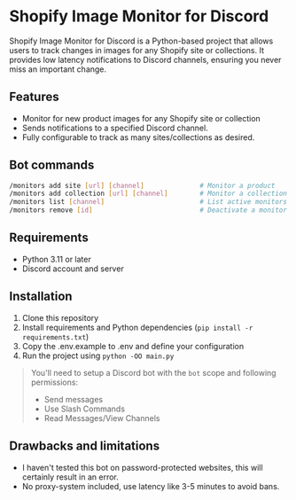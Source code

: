 # Shopify Image Monitor for Discord

Shopify Image Monitor for Discord is a Python-based project that allows users to track changes in images for any Shopify site or collections. It provides low latency notifications to Discord channels, ensuring you never miss an important change.

## Features

- Monitor for new product images for any Shopify site or collection
- Sends notifications to a specified Discord channel.
- Fully configurable to track as many sites/collections as desired.

## Bot commands

```sh
/monitors add site [url] [channel]              # Monitor a product
/monitors add collection [url] [channel]        # Monitor a collection
/monitors list [channel]                        # List active monitors for a given channel
/monitors remove [id]                           # Deactivate a monitor
```

## Requirements

- Python 3.11 or later
- Discord account and server

## Installation

1. Clone this repository
2. Install requirements and Python dependencies (`pip install -r requirements.txt`)
3. Copy the .env.example to .env and define your configuration
4. Run the project using `python -OO main.py`

> You'll need to setup a Discord bot with the `bot` scope and following permissions:
>
> - Send messages
> - Use Slash Commands
> - Read Messages/View Channels

## Drawbacks and limitations

- I haven't tested this bot on password-protected websites, this will certainly result in an error.
- No proxy-system included, use latency like 3-5 minutes to avoid bans.
